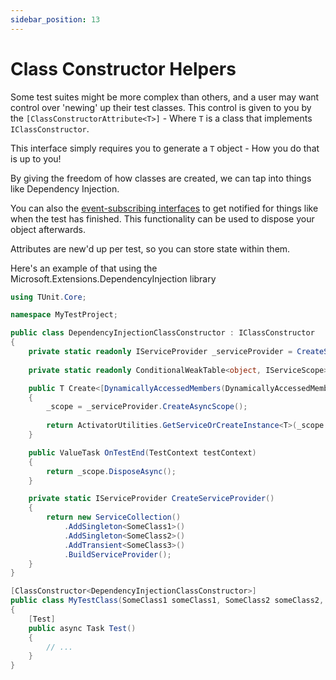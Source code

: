 ```yaml
---
sidebar_position: 13
---
```


# Class Constructor Helpers

Some test suites might be more complex than others, and a user may want control over 'newing' up their test classes.
This control is given to you by the `[ClassConstructorAttribute<T>]` - Where `T` is a class that implements `IClassConstructor`.

This interface simply requires you to generate a `T` object - How you do that is up to you!

By giving the freedom of how classes are created, we can tap into things like Dependency Injection.

You can also the [event-subscribing interfaces](event-subscribing.md) to get notified for things like when the test has finished. This functionality can be used to dispose your object afterwards.

Attributes are new'd up per test, so you can store state within them.

Here's an example of that using the Microsoft.Extensions.DependencyInjection library

```csharp
using TUnit.Core;

namespace MyTestProject;

public class DependencyInjectionClassConstructor : IClassConstructor
{
    private static readonly IServiceProvider _serviceProvider = CreateServiceProvider();
    
    private static readonly ConditionalWeakTable<object, IServiceScope> Scopes = new();

    public T Create<[DynamicallyAccessedMembers(DynamicallyAccessedMemberTypes.PublicConstructors)] T>()    where T : class
    {
        _scope = _serviceProvider.CreateAsyncScope();
        
        return ActivatorUtilities.GetServiceOrCreateInstance<T>(_scope.ServiceProvider);
    }

    public ValueTask OnTestEnd(TestContext testContext)
    { 
        return _scope.DisposeAsync();
    }

    private static IServiceProvider CreateServiceProvider()
    {
        return new ServiceCollection()
            .AddSingleton<SomeClass1>()
            .AddSingleton<SomeClass2>()
            .AddTransient<SomeClass3>()
            .BuildServiceProvider();
    }
}

[ClassConstructor<DependencyInjectionClassConstructor>]
public class MyTestClass(SomeClass1 someClass1, SomeClass2 someClass2, SomeClass3 someClass3)
{
    [Test]
    public async Task Test()
    {
        // ...
    }
}
```
